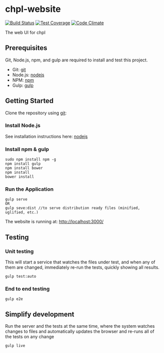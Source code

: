 # chpl-website

[![Build Status](http://54.213.57.151:9090/job/andlar_chpl-website/badge/icon)](http://54.213.57.151:9090/job/andlar_chpl-website)
[![Test Coverage](https://codeclimate.com/github/andlar/chpl-website/badges/coverage.svg)](https://codeclimate.com/github/andlar/chpl-website/coverage)
[![Code Climate](https://codeclimate.com/github/andlar/chpl-website/badges/gpa.svg)](https://codeclimate.com/github/andlar/chpl-website)

The web UI for chpl

## Prerequisites

Git, Node.js, npm, and gulp are required to install and test this project.

 * Git: [git][git]
 * Node.js: [nodejs][nodejs]
 * NPM: [npm][npm]
 * Gulp: [gulp][gulp]

## Getting Started

Clone the repository using [git][git]:

### Install Node.js

See installation instructions here: [nodejs][nodejs]

### Install npm & gulp

```
sudo npm install npm -g
npm install gulp
npm install bower
npm install
bower install
```

### Run the Application

```
gulp serve
OR
gulp seve:dist //to serve distribution ready files (minified, uglified, etc.)
```

The website is running at: [http://localhost:3000/](http://localhost:3000/)

## Testing

### Unit testing

This will start a service that watches the files under test, and when any of them are changed, immediately re-run the tests, quickly showing all results.

```
gulp test:auto
```

### End to end testing

```
gulp e2e
```

## Simplify development

Run the server and the tests at the same time, where the system watches changes to files and automatically updates the browser and re-runs all of the tests on any change

```
gulp live
```

[git]: http://git-scm.com/
[nodejs]: https://nodejs.org/en/download/
[npm]: https://www.npmjs.com/
[gulp]: http://gulpjs.com/
